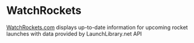 # WatchRockets
[WatchRockets.com](http://watchrockets.com) displays up-to-date information for upcoming rocket launches with data provided by LaunchLibrary.net API
